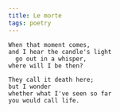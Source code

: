 ```yaml
---
title: Le morte
tags: poetry
---
```


    When that moment comes,
    and I hear the candle's light
      go out in a whisper,
    where will I be then?

    They call it death here;
    but I wonder
    whether what I've seen so far
    you would call life.


